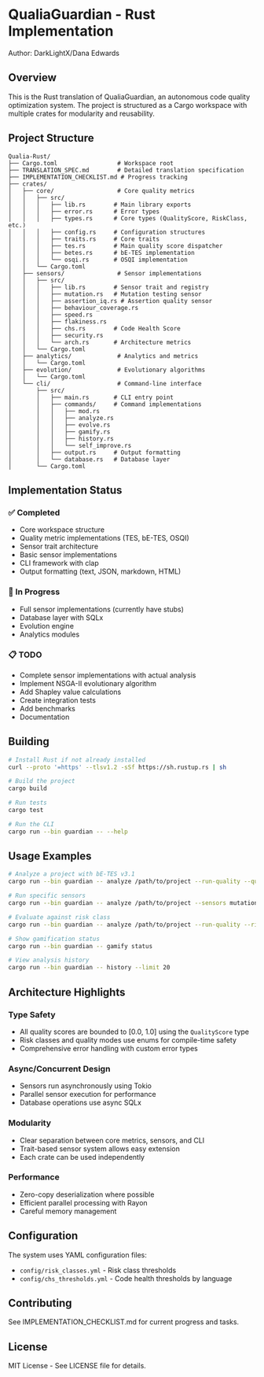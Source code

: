 # QualiaGuardian - Rust Implementation

Author: DarkLightX/Dana Edwards

## Overview

This is the Rust translation of QualiaGuardian, an autonomous code quality optimization system. The project is structured as a Cargo workspace with multiple crates for modularity and reusability.

## Project Structure

```
Qualia-Rust/
├── Cargo.toml                 # Workspace root
├── TRANSLATION_SPEC.md        # Detailed translation specification
├── IMPLEMENTATION_CHECKLIST.md # Progress tracking
├── crates/
│   ├── core/                  # Core quality metrics
│   │   ├── src/
│   │   │   ├── lib.rs        # Main library exports
│   │   │   ├── error.rs      # Error types
│   │   │   ├── types.rs      # Core types (QualityScore, RiskClass, etc.)
│   │   │   ├── config.rs     # Configuration structures
│   │   │   ├── traits.rs     # Core traits
│   │   │   ├── tes.rs        # Main quality score dispatcher
│   │   │   ├── betes.rs      # bE-TES implementation
│   │   │   └── osqi.rs       # OSQI implementation
│   │   └── Cargo.toml
│   ├── sensors/               # Sensor implementations
│   │   ├── src/
│   │   │   ├── lib.rs        # Sensor trait and registry
│   │   │   ├── mutation.rs   # Mutation testing sensor
│   │   │   ├── assertion_iq.rs # Assertion quality sensor
│   │   │   ├── behaviour_coverage.rs
│   │   │   ├── speed.rs
│   │   │   ├── flakiness.rs
│   │   │   ├── chs.rs        # Code Health Score
│   │   │   ├── security.rs
│   │   │   └── arch.rs       # Architecture metrics
│   │   └── Cargo.toml
│   ├── analytics/             # Analytics and metrics
│   │   └── Cargo.toml
│   ├── evolution/             # Evolutionary algorithms
│   │   └── Cargo.toml
│   └── cli/                   # Command-line interface
│       ├── src/
│       │   ├── main.rs       # CLI entry point
│       │   ├── commands/     # Command implementations
│       │   │   ├── mod.rs
│       │   │   ├── analyze.rs
│       │   │   ├── evolve.rs
│       │   │   ├── gamify.rs
│       │   │   ├── history.rs
│       │   │   └── self_improve.rs
│       │   ├── output.rs     # Output formatting
│       │   └── database.rs   # Database layer
│       └── Cargo.toml
```

## Implementation Status

### ✅ Completed
- Core workspace structure
- Quality metric implementations (TES, bE-TES, OSQI)
- Sensor trait architecture
- Basic sensor implementations
- CLI framework with clap
- Output formatting (text, JSON, markdown, HTML)

### 🚧 In Progress
- Full sensor implementations (currently have stubs)
- Database layer with SQLx
- Evolution engine
- Analytics modules

### 📋 TODO
- Complete sensor implementations with actual analysis
- Implement NSGA-II evolutionary algorithm
- Add Shapley value calculations
- Create integration tests
- Add benchmarks
- Documentation

## Building

```bash
# Install Rust if not already installed
curl --proto '=https' --tlsv1.2 -sSf https://sh.rustup.rs | sh

# Build the project
cargo build

# Run tests
cargo test

# Run the CLI
cargo run --bin guardian -- --help
```

## Usage Examples

```bash
# Analyze a project with bE-TES v3.1
cargo run --bin guardian -- analyze /path/to/project --run-quality --quality-mode betes_v3.1

# Run specific sensors
cargo run --bin guardian -- analyze /path/to/project --sensors mutation,assertion_iq

# Evaluate against risk class
cargo run --bin guardian -- analyze /path/to/project --run-quality --risk-class standard

# Show gamification status
cargo run --bin guardian -- gamify status

# View analysis history
cargo run --bin guardian -- history --limit 20
```

## Architecture Highlights

### Type Safety
- All quality scores are bounded to [0.0, 1.0] using the `QualityScore` type
- Risk classes and quality modes use enums for compile-time safety
- Comprehensive error handling with custom error types

### Async/Concurrent Design
- Sensors run asynchronously using Tokio
- Parallel sensor execution for performance
- Database operations use async SQLx

### Modularity
- Clear separation between core metrics, sensors, and CLI
- Trait-based sensor system allows easy extension
- Each crate can be used independently

### Performance
- Zero-copy deserialization where possible
- Efficient parallel processing with Rayon
- Careful memory management

## Configuration

The system uses YAML configuration files:
- `config/risk_classes.yml` - Risk class thresholds
- `config/chs_thresholds.yml` - Code health thresholds by language

## Contributing

See IMPLEMENTATION_CHECKLIST.md for current progress and tasks.

## License

MIT License - See LICENSE file for details.